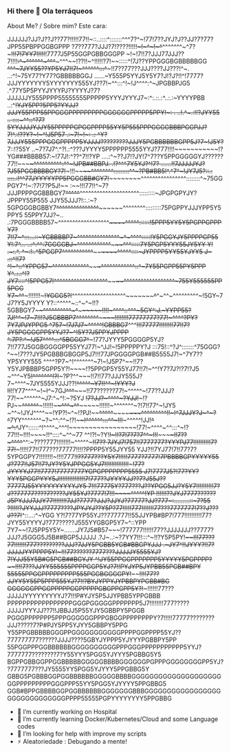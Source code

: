 ### Hi there 👋 Ola terráqueos

<!--
**otonielassis/otonielassis** is a ✨ _special_ ✨ repository because its `README.md` (this file) appears on your GitHub profile. -->

About Me? / Sobre mim? Este cara: 

JJJJJJ?JJ?J??J??77?!!!!!77!!~::..::::^:::::::^^^7?^~!77!7??JYJ?J??JJ?7?77?JPP55PBPPGGBGPPP
?7??777?JJJ?7!????!!!!!~~~~~!~~~^~!~^~~^^^^^^^~^7?~~~!!!7!7YY7!!!!!~~!7777J5P55GGPGBBGGGPP
~!~!7!!7?JJJ77JJJ??7!!!!~~:^~^^^^^^~^^^~~~^^^~~!??!!~^!!!!!?7!~~:::::^!7J??YPPGGGBGBBBBBGG
~~^^^~7JYY55??YP5YJ7!!7!~^^^^^^:::^~~~!!7??77???JJJ????JJ???!^~. ..:^!~75Y77?Y77?GBBBBBGGJ
......~Y555P5YYJ5Y5Y7?J!?J?!!^!7777?JJJYYYYYYY5YYYYYYY555YJ??7!~^^:::^!~!J^^^^:^~JPGBBPJG5
    .^77Y5P5PYYJYYYPJ?YYYYJ?7?JJJJJJY555PPPP55555555PPPPP5YYYJYYYJ7~:^:.::.:^..:.:~YYYYPBB
   ..:^~~!YJY5PP?5PP5?YYJJ?JJJY55PPP55PPGGGPPPPPPPPPGGGGGGPPPPP5PPY!~: .  ..!.^~.:!!?JYY55
  .. ::::~^^::^?7?5YYJJJJYJJY55PPPPPGPGGPPPP55YY5P555PPPGGGGBBBPGGPJJ?7!^.:!??Y?~!~^!J5P57
  .:~7!~!~: .:   ^Y?7JJJY555PPPGGGPPPPP5YJJJJ?????????JJJY5PGBBBBBBGPP5J?7~!J5Y?~~7::!?55Y
  ..~7?7J7^.^?!.:^???JYYYY5PPPPPP5555YYJ?777!!!!~~~~~~~~~~~!?YG###BBBB57:~!77J!:^??^7!!?YP
....:^~??J7!?JY!7^7??Y5PPGGGGGYJ??????77!!~~~~~~^^^^^^^^^^:^^~!JPB##BBPJ. .!?^^^7Y5YJ?^!7?
......!!7JJJJJYJ?7J55PGGBBBBGY?7!~~~!!!~~~~~~^^^^^^^^:::::::::^^~?PB#BB5!^.^7^~!JY7J5?::.:
::::.:!^^77JYYYYYPP5PGGGBB#GY7!~~~~~~~~~~^^^^^^^^^^^^^^^^::::::::^~75GGPGY7^!~:?7!7?P5J!~~
:~~!!!77!!^~7?JJJPPPPGGBBBGY7~~^^^^^~~^^^^^^^^^^^^^^^^^^^^^:::::::::~JPGPGPYJY?JPPPY55P555
JJY55JJJ?!::.:~?5GPGGGBGBBY7~~^^^^^^^^^^^^^^^~~~~~~~~^^^^^^^^:::::::::75PGPPYJJJYPP5Y5PPY5
55PPY7JJ?~..  .:7PGGGBBBB57~^^^^^^^^^^^^^^^^^^~~~~~~~~~~~~^~~^^^^::::::!5PPP5YY5Y5PGPPGPPP
Y7?7!!7~^:::...::~YGBBBBP7~^^^^^^^^^^^^^^^~^~~~~~~~~~~~~~~~~~~~^^^^:::::!Y5PGGYJY5PPPPGP55
Y!:7^...  ..:^:^^:7GGGGBJ~^^^^^^^^^^^^~~~~~~~~~~~~~~~~~~~~~~~~~~~^^^:::::7Y5PGP5YYY55JY5YY
Y! .~:.^. ^~:!~~:.^5PGGP7^^^^^^^^^^^~~~~~~~~~~~~~~~~~~~~~~~~~~~~^^^^^::::~JYPPPP5YY55YJYY5
J~  .::^!!7?^!~^::^YPPG57~^^^^^^^^^^^^^~~~~~~~~~~~~~~~~~~~^^^^^^^^^^^^::^~7Y55PGPP55PY5PPP
Y^..:.:^!?JY7::::^!5PPG57!^^^^^^^^^^^^^^^^^^^~~~~~~~~~~^^^^^^^^^^^^^^^^^^~755Y555555PP5PGG
Y7~^^~~~!!!!!!!~~~!YGGG5?!~~^^^^^^^^^^^^^^^^^^^~~~~~~~~~^~~^~^^~^^^^^^^^^~!5GY~7J7?Y5JYYYY
Y?::^^^^^~::^~^~!!?5GBBGY7~~~~^^^^^^^^^^~^~~~~~~~~~~~~~~~~!!!!~~~^^^^::^^^~5GY^:J.~YYPP55?
7J!^^~!7~7~~!!~~!?J5GBBBP7~~~~^^^^^^^^~~~~~~~~~~~~!!!!!!!!77777777?77!~^^^^?PY?7Y7JPJYPPG5
^757~~~!7J7J7~^^^^^!GBBBG7~~~~^^^~~!!!77777!!!!!!!!77!!7?JY5PGGGGPP5YYJ?7~^!5Y?7J5PPYJPPPP
^:7P?:^~!J57^^^^:::^5BGGG7^~~~!77?JYYY5PGGGGP5YJ?7!!777J5GGBGGGGPP55YYJ77!~^JJ!~!5PPPPPY?J
:::75!::^?J^:::::::^75GGG?^~~!7???JY5PGBBBGBGGP5J7!!!77JPGGGGPGB##B5555J7!~^7Y7??YP5YYY555
^^^^?P7~^!^^^^^^^~7!~!J5P7^~~!!7?Y5YJPBBBP5GPP5Y?!~~~~!?5PPGP5Y55YJ77!!7!~^^!Y7?7J?!?7!?J5
~^^^~Y5~~!^^^^^^^!?!~~~?P?^^~~~!!7!!77?JJJY555J?7~^^^^~7JY5555YJJJ??!~~^^^^^~Y7!!^^~!YYY?J
!!~~!!Y77^^^^~!~~~!~~^~7GJ~~^^^~~~~~!!77??????77!~^^^^^~!77??JJJ?77!~~^^^^^^~J7:^~^!:~?5YJ
~~!7?JJ?~^^^^~?YJJ!~~~!?PJ~~~~^^^^^^~~~!!!!!!~~~~^^^~^^~~~~~~~!!!!!!~^^^^^^^~?!7!!77^~!JY5
~^^~!JYJ^^^^~~!YP?!~^~!?PJ!~~~~^^^^^~~~~~~~~~~~~~^^^^^^^^^~~~~~~~~!!~~~~~~~~~!^7JJJY?J~^~?
^~~~~7YY^^^^^^^~?~^^:^^~!?!~~~~~~~~~~~~~~~~~~!~~^^^^^^:::^^~!!!~~~~~~~~~~~~~~~^^^^^!JJ!~~^
~^:^~~JY^::::::^!^^^^~^^^!~~~~~~~~~~~~~~~~~!77!~^^^^~^^:::^~!?77!!!~!!!!~~~~!!^::::^~^^~77
^^!?!~?Y!~~!~!!?7!7?7?7^^~!!!~~~~~~~~~~~~!!7??~^^^^~~~~~~^^:~????777!!!!!!!!~^^^^^~~~!!7??
7JYJ7!757!!7777777?YYYPJ77!!!!!!!~~~~~~!!!7?77~~!~~~!!!!!77!!777???77777!!!!?PPPP5Y55JYY55
YJJ?!!7YJ77!7!!77?7?5YPGGPY7!!!!!!!!~!!!!777!~~!??777???Y5Y7!!!!!7777?7777!7PBBBBGPYYYYY55
J?777!!J57!!7?JY?Y5YJPPGG5YJ7!!!!!!!!!!!!!!~~~~~!77?JYYYYJ77!!7777!77777777YGPGPPPPPPP5555
J7!7777J5?!77?YY?YYY5PGGPYYY5J!!!!!!!!!!!!!!!7!777??JYYYYJJ??7?J55J??77777J55YYYYYYYYYYJY5
7!!!77775Y?777???J??YPGG5JJ?Y5Y7!!!!!!!!!!7?J??77777????7?????JY55YJ?7777!7!!!~~~~^^^^^!YP
!!!!!!??JYJ7777??????J5PYJJJ7JJY77!!!!!!!!7JJ?7777?JJJ?JJYJ?77777?JJ?777~:.........::~7?55
?!!!!!?JYYJJJ?7777????JPYJYJ??Y5P?77!!!!!777!!!!!!!77???7777777!7??J???J??7!~~^::...:^~YGG
Y?!7?77YP55YJ??777777!!55JJYPB#BP7!777!!!!!!!!!!77?JYY55YYYYJ?777?????J555YYGBGP5Y7~^::YPP
7Y7~~!7J5PP5Y5Y~.......JY7J5#B57~~~!777777!!!!!!77??JJJJJJJ??7777?JJJ?J5GGG5J5B##BGP5JJJJJ
.?J~..:~?7YY7!!!:::^~!!?Y5P5PY!~~~~!!!77???77!!!!!!!777?????????JJJ?7JJY5PGBB5YGB#BBGPYJJJ
.~JY7^!!JYYY?!!7?JJJJJYYPPPP5Y!~~~~~!!!77??????7777???JJJJJY5555YJ?7!YJJ55Y5B#G5PGB##BGYJY
^!JY55PPGGPPPPPPP5YYYYY5PGPPPP?~~~~~~!!!!7???JJYY555555PPPPGGP5YJ?7!!PYJYP5JYPBB55PGB##BPY
55555PPGGPPPPPPPPP555PGGBGGGGPY!~~~~~~!!!!77??JJYY5Y55P5PPP555YJ?7!!?BYJYPPYJYPBBPYPGBB#BG
GGGGGGPPGGPPPPPGGPPPPPGBGPPGPP5Y?!~~~!!!!!!77???JJJJJYYYYYYYYYJ?7!!!P#YJY5P5JJYPBB5YPPGBBB
PPPPPPPPPPPPPPPPPGGGPGGGGGPPPPPPP5J7!!!!!!!!777?????JJJJJYYYJJ??7!!JBBJJ5P55YJY5GBBPY5PGGB
PGGGPPPPPPP5PPPGGGGGGPPPGBGGPPPPPPPPY?7!!!!!77777????????JJJ?????7?P#PJY5PP5YJYY5GBBPY5PPG
Y55PPGBBBBBGGGPPGGGGGGGGGGGPPPPGGPPPP55YJ??777777777??????JJJJ????5GBYJYPPP5YJYYYPGBBPY5PP
55PGGPPPGGBBBBBBGGGGGGGGGGPPPGGGPPPPPPPPPPP5YYJ?7777777????????7?Y55YYY5PGG5YJYYY5PGBBG5Y5
BGPPGBBGGPPGGBBBBBGGGGGBBBBGGGGGGPGPPPGGGGGGGGPP5YJ??7777777???JY5555YY5PGG5YJYYY5PPGBBG5Y
GBBG5PGBBBGGPGGBBBBBBGGGGGBBBBGGGGGGGGGGGGGGGGGGGGGGPPPPPPPPPGGGPPP55YY5PGG5YJYYYY5PPGBBG5
GGB#BPPGBBBBGGPGGBBBBBBGGGGGGGBBBGGGGGGGGGGGGGGGGGGGGGGGGGGGGGGPPPP55555PGPYYYYYYYY5PPGBBG


- 🔭 I’m currently working on Hospital
- 🌱 I’m currently learning Docker/Kubernetes/Cloud and some Language codes
- 🤔 I’m looking for help with improve my scripts
- ⚡ Aleatoriedade : Debugando a mente!
